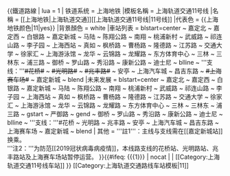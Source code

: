 {{鐵道路線 | lua = 1 | 铁道系统 = 上海地铁
|模板名稱 = 上海轨道交通11号线
|名稱 = [[上海地铁|上海轨道交通]][[上海轨道交通11号线|11号线]]
|代表色 = {{上海地铁颜色|11|yes}}
|背景顏色 = white
|車站列表 = blstart=center ~
嘉定北 ~ 嘉定西 ~ 白银路 ~ 嘉定新城 ~ 马陆 ~ 陈翔公路 ~ 南翔 ~ 桃浦新村 ~ 武威路 ~ 祁连山路 ~ 李子园 ~ 上海西站 ~ 真如 ~ 枫桥路 ~ 曹杨路 ~ 隆德路 ~ 江苏路 ~ 交通大学 ~ 徐家汇 ~ 上海游泳馆 ~ 龙华 ~ 云锦路 ~ 龙耀路 ~ 东方体育中心 ~ 三林 ~ 三林东 ~ 浦三路 ~ 御桥 ~ 罗山路 ~ 秀沿路 ~ 康新公路 ~ 迪士尼 ~ blline ~
'''支线：'''<del>#花桥#</del> ~ <del>#光明路#</del> ~ <del>#兆丰路#</del> ~ 安亭 ~ 上海汽车城 ~ 昌吉东路 ~ <del>#上海赛车场#</del> ~ 嘉定新城 ~ blend
|未来发展 = blstart=center ~ 
嘉定北 ~ 嘉定西 ~ 白银路 ~ 嘉定新城 ~ 马陆 ~  陈翔公路 ~ 南翔 ~ 桃浦新村 ~ 武威路 ~ 祁连山路 ~ 李子园 ~ 上海西站 ~ 真如 ~ 枫桥路 ~ 曹杨路 ~ 隆德路 ~ 江苏路 ~ 交通大学 ~ 徐家汇 ~ 上海游泳馆 ~ 龙华 ~ 云锦路 ~ 龙耀路 ~ 东方体育中心 ~ 三林 ~ 三林东 ~ 浦三路 ~ gstart ~ 严御路 ~ gend ~ 御桥 ~ 罗山路 ~ 秀沿路 ~ 康新公路 ~ 迪士尼 ~ blline ~
'''支线：'''#花桥 ~ 光明路 ~ 兆丰路 ~ 安亭 ~ 上海汽车城 ~ 昌吉东路 ~ 上海赛车场 ~ 嘉定新城 ~ blend
| 其他 = '''註1'''：主线与支线需在[[嘉定新城站]]换乘。<br>'''注2：'''为防范[[2019冠状病毒病疫情]]，本线路支线的花桥站、光明路站、兆丰路站及上海赛车场站暂停运营。
}}<includeonly>{{#ifeq: {{{1}}} | nocat | <!--空--> | [[Category:上海轨道交通11号线车站]] }}</includeonly><noinclude>
[[Category:上海轨道交通路线车站模板|11]]
</noinclude>
